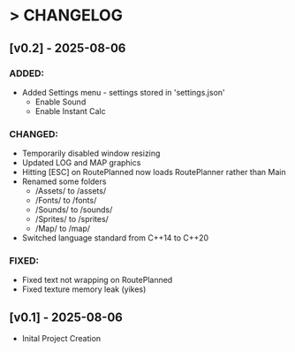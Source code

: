 # > CHANGELOG

## [v0.2] - 2025-08-06

### ADDED:

- Added Settings menu - settings stored in 'settings.json'
	- Enable Sound
	- Enable Instant Calc

### CHANGED:

- Temporarily disabled window resizing
- Updated LOG and MAP graphics
- Hitting [ESC] on RoutePlanned now loads RoutePlanner rather than Main
- Renamed some folders
	- /Assets/ to /assets/
	- /Fonts/ to /fonts/
	- /Sounds/ to /sounds/
	- /Sprites/ to /sprites/
	- /Map/ to /map/
- Switched language standard from C\+\+14 to C\+\+20
	
### FIXED:

- Fixed text not wrapping on RoutePlanned
- Fixed texture memory leak (yikes)

## [v0.1] - 2025-08-06
- Inital Project Creation

